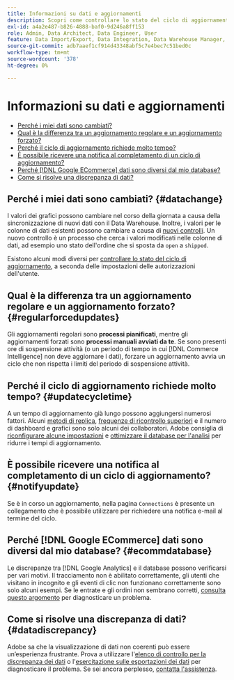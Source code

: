 ```yaml
---
title: Informazioni su dati e aggiornamenti
description: Scopri come controllare lo stato del ciclo di aggiornamento.
exl-id: a4a2e487-b826-4888-baf0-9d246a8ff153
role: Admin, Data Architect, Data Engineer, User
feature: Data Import/Export, Data Integration, Data Warehouse Manager, Commerce Tables
source-git-commit: adb7aaef1cf914d43348abf5c7e4bec7c51bed0c
workflow-type: tm+mt
source-wordcount: '378'
ht-degree: 0%

---
```


# Informazioni su dati e aggiornamenti

* [Perché i miei dati sono cambiati?](#datachange)
* [Qual è la differenza tra un aggiornamento regolare e un aggiornamento forzato?](#regularforcedupdates)
* [Perché il ciclo di aggiornamento richiede molto tempo?](#updatecycletime)
* [È possibile ricevere una notifica al completamento di un ciclo di aggiornamento?](#notifyupdate)
* [Perché  [!DNL Google ECommerce]  dati sono diversi dal mio database?](#ecommdatabase)
* [Come si risolve una discrepanza di dati?](#datadiscrepancy)

## Perché i miei dati sono cambiati? {#datachange}

I valori dei grafici possono cambiare nel corso della giornata a causa della sincronizzazione di nuovi dati con il Data Warehouse. Inoltre, i valori per le colonne di dati esistenti possono cambiare a causa di [nuovi controlli](../data-warehouse-mgr/cfg-data-rechecks.md). Un nuovo controllo è un processo che cerca i valori modificati nelle colonne di dati, ad esempio uno stato dell&#39;ordine che si sposta da `open` a `shipped`.

Esistono alcuni modi diversi per [controllare lo stato del ciclo di aggiornamento](../../best-practices/check-update-cycle.md), a seconda delle impostazioni delle autorizzazioni dell&#39;utente.

## Qual è la differenza tra un aggiornamento regolare e un aggiornamento forzato? {#regularforcedupdates}

Gli aggiornamenti regolari sono **processi pianificati**, mentre gli aggiornamenti forzati sono **processi manuali avviati da te**. Se sono presenti ore di sospensione attività (o un periodo di tempo in cui [!DNL Commerce Intelligence] non deve aggiornare i dati), forzare un aggiornamento avvia un ciclo che non rispetta i limiti del periodo di sospensione attività.

## Perché il ciclo di aggiornamento richiede molto tempo? {#updatecycletime}

A un tempo di aggiornamento già lungo possono aggiungersi numerosi fattori. Alcuni [metodi di replica](../data-warehouse-mgr/cfg-replication-methods.md), [frequenze di ricontrollo superiori](../data-warehouse-mgr/cfg-data-rechecks.md) e il numero di dashboard e grafici sono solo alcuni dei collaboratori. Adobe consiglia di [riconfigurare alcune impostazioni](../../best-practices/reduce-update-cycle-time.md) e [ottimizzare il database per l&#39;analisi](../../best-practices/opt-db-analysis.md) per ridurre i tempi di aggiornamento.

## È possibile ricevere una notifica al completamento di un ciclo di aggiornamento? {#notifyupdate}

Se è in corso un aggiornamento, nella pagina `Connections` è presente un collegamento che è possibile utilizzare per richiedere una notifica e-mail al termine del ciclo.

## Perché [!DNL Google ECommerce] dati sono diversi dal mio database? {#ecommdatabase}

Le discrepanze tra [!DNL Google Analytics] e il database possono verificarsi per vari motivi. Il tracciamento non è abilitato correttamente, gli utenti che visitano in incognito e gli eventi di clic non funzionano correttamente sono solo alcuni esempi. Se le entrate e gli ordini non sembrano corretti, [consulta questo argomento](https://experienceleague.adobe.com/docs/commerce-knowledge-base/kb/troubleshooting/miscellaneous/diagnosing-google-ecommerce-revenue-discrepancies.html?lang=it) per diagnosticare un problema.

## Come si risolve una discrepanza di dati? {#datadiscrepancy}

Adobe sa che la visualizzazione di dati non coerenti può essere un’esperienza frustrante. Prova a utilizzare l&#39;[elenco di controllo per la discrepanza dei dati](https://experienceleague.adobe.com/docs/commerce-knowledge-base/kb/troubleshooting/miscellaneous/diagnosing-a-data-discrepancy.html?lang=it) o l&#39;[esercitazione sulle esportazioni dei dati](https://experienceleague.adobe.com/docs/commerce-knowledge-base/kb/troubleshooting/miscellaneous/using-data-exports-to-pinpoint-discrepancies.html?lang=it) per diagnosticare il problema. Se sei ancora perplesso, [contatta l&#39;assistenza](https://experienceleague.adobe.com/docs/commerce-knowledge-base/kb/troubleshooting/miscellaneous/mbi-service-policies.html?lang=it).
